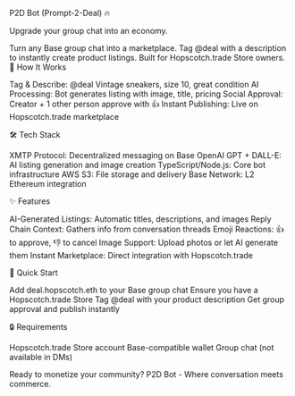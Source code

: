 P2D Bot (Prompt-2-Deal) 🔥

Upgrade your group chat into an economy.

Turn any Base group chat into a marketplace. Tag @deal with a description to instantly create product listings. Built for Hopscotch.trade Store owners.
🚀 How It Works

Tag & Describe: @deal Vintage sneakers, size 10, great condition
AI Processing: Bot generates listing with image, title, pricing
Social Approval: Creator + 1 other person approve with 👍
Instant Publishing: Live on Hopscotch.trade marketplace

🛠️ Tech Stack

XMTP Protocol: Decentralized messaging on Base
OpenAI GPT + DALL-E: AI listing generation and image creation
TypeScript/Node.js: Core bot infrastructure
AWS S3: File storage and delivery
Base Network: L2 Ethereum integration

✨ Features

AI-Generated Listings: Automatic titles, descriptions, and images
Reply Chain Context: Gathers info from conversation threads
Emoji Reactions: 👍 to approve, 👎 to cancel
Image Support: Upload photos or let AI generate them
Instant Marketplace: Direct integration with Hopscotch.trade

🚦 Quick Start

Add deal.hopscotch.eth to your Base group chat
Ensure you have a Hopscotch.trade Store
Tag @deal with your product description
Get group approval and publish instantly

🔒 Requirements

Hopscotch.trade Store account
Base-compatible wallet
Group chat (not available in DMs)


Ready to monetize your community?
P2D Bot - Where conversation meets commerce.